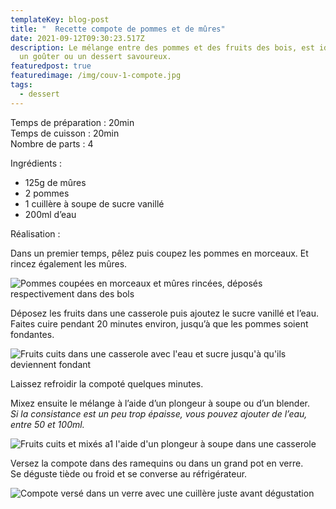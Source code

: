 ```yaml
---
templateKey: blog-post
title: "  Recette compote de pommes et de mûres"
date: 2021-09-12T09:30:23.517Z
description: Le mélange entre des pommes et des fruits des bois, est idéal pour
  un goûter ou un dessert savoureux.
featuredpost: true
featuredimage: /img/couv-1-compote.jpg
tags:
  - dessert
---
```

Temps de préparation : 20min\
Temps de cuisson : 20min\
Nombre de parts : 4

Ingrédients :

* 125g de mûres
* 2 pommes
* 1 cuillère à soupe de sucre vanillé
* 200ml d’eau

Réalisation :

Dans un premier temps, pêlez puis coupez les pommes en morceaux. Et rincez également les mûres.

![Pommes coupées en morceaux et mûres rincées, déposés respectivement dans des bols ](/img/fruits-compote.jpg "Fruits coupées")

Déposez les fruits dans une casserole puis ajoutez le sucre vanillé et l’eau.\
Faites cuire pendant 20 minutes environ, jusqu’à que les pommes soient fondantes.

![Fruits cuits dans une casserole avec l'eau et sucre jusqu'à qu'ils deviennent fondant ](/img/fruits-apres-cuisson.jpg "Préparation compote")

Laissez refroidir la compoté quelques minutes.

Mixez ensuite le mélange à l’aide d’un plongeur à soupe ou d’un blender.\
*Si la consistance est un peu trop épaisse, vous pouvez ajouter de l’eau, entre 50 et 100ml.*

![Fruits cuits et mixés a1 l'aide d'un plongeur à soupe dans une casserole](/img/compote-mixe.jpg "Fruits mixés")

Versez la compote dans des ramequins ou dans un grand pot en verre.  \
Se déguste tiède ou froid et se converse au réfrigérateur.

![Compote versé dans un verre avec une cuillère juste avant dégustation ](/img/couv-compote.jpg "Compote")